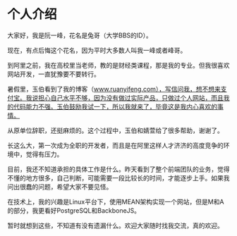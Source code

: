 # 个人介绍

大家好，我是阮一峰，花名是兔哥（大学BBS的ID）。

现在，有点后悔这个花名，因为平时大多数人叫我一峰或者峰哥。

到阿里之前，我在高校里当老师，教的是财经类课程，那是我的专业。但我很喜欢网站开发，一直犹豫要不要转行。

暑假里，玉伯看到了我的博客（www.ruanyifeng.com），写信问我，想不想来支付宝。我说担心自己水平不够，因为没有做过实际产品，只做过个人网站，而且我的代码能力不强。玉伯鼓励我试一下，所以我就来了，毕竟这是我内心喜欢的事情。 

从原单位辞职，还挺麻烦的。这个过程中，玉伯和婧萱给了很多帮助，谢谢了。

长这么大，第一次成为全职的开发者，而且是在阿里这样人才济济的高度竞争的环境中，觉得有压力。

目前，我还不知道承担的具体工作是什么。昨天看到了整个前端团队的业务，觉得不懂的地方很多，自己判断，可能需要一段比较长的时间，才能逐步上手。如果我问出很蠢的问题，希望大家不要见怪。

在技术上，我的兴趣是Linux平台下，使用MEAN架构实现一个网站，但是M和A的部分，我更看好PostgreSQL和BackboneJS。

暂时就想到这些，不知道有没有遗漏什么。欢迎大家随时找我交流，真的欢迎。




